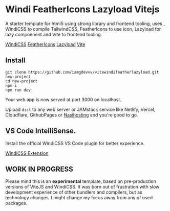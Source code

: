 # Windi FeatherIcons Lazyload Vitejs

A starter template for html5 using strong library and frontend tooling, uses , WindiCSS to compile TailwindCSS, FeatherIcons to use icon, Lazyload for lazy compoenent and Vite to frontend tooling.

[WindiCSS](https://windicss.org/) 
[FeatherIcons](https://feathericons.com/) 
[Lazyload](https://www.andreaverlicchi.eu/vanilla-lazyload/) 
[Vite](https://vitejs.dev)  

## Install

```
git clone https://github.com/iamgdevvv/vitewindifeatherlazyload.git new-project
cd new-project
npm i
npm run dev
```

Your web app is now served at port 3000 on localhost.

Upload `dist` to any web server or JAMstack service like Netlify, Vercel, Cloudflare, GithubPages or [Nasihosting](https://nasihosting.com/) and you're good to go.

## VS Code IntelliSense.

Install the official WindiCSS VS Code plugin for better experience.

[WindiCSS Extension](https://marketplace.visualstudio.com/items?itemName=voorjaar.windicss-intellisense)

## WORK IN PROGRESS

Please mind this is an **experimental** template, based on pre-production versions of ViteJS and WindiCSS. It was born out of frustration with slow development experience of other bundlers and compilers, but as technology changes, I might change my focus away from any of used packages.
